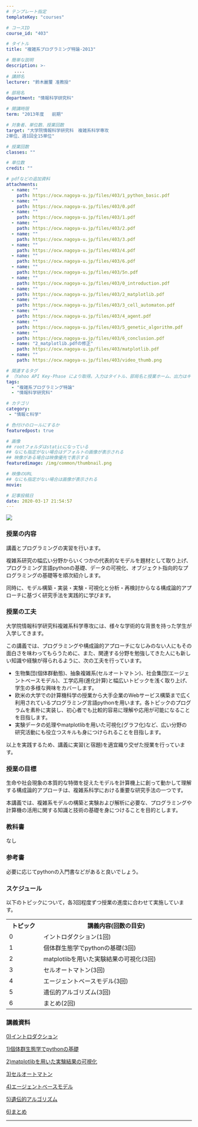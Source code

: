```yaml
---
# テンプレート指定
templateKey: "courses"

# コースID
course_id: "403"

# タイトル
title: "複雑系プログラミング特論-2013"

# 簡単な説明
description: >-
   ....
# 講師名
lecturer: "鈴木麗璽 准教授"

# 部局名
department: "情報科学研究科"

# 開講時限
term: "2013年度	前期"

# 対象者、単位数、授業回数
target: "大学院情報科学研究科　複雑系科学専攻
2単位、週1回全15単位"

# 授業回数
classes: ""

# 単位数
credit: ""

# pdfなどの追加資料
attachments:
  - name: "" 
    path: https://ocw.nagoya-u.jp/files/403/1_python_basic.pdf
  - name: "" 
    path: https://ocw.nagoya-u.jp/files/403/0.pdf
  - name: "" 
    path: https://ocw.nagoya-u.jp/files/403/1.pdf
  - name: "" 
    path: https://ocw.nagoya-u.jp/files/403/2.pdf
  - name: "" 
    path: https://ocw.nagoya-u.jp/files/403/3.pdf
  - name: "" 
    path: https://ocw.nagoya-u.jp/files/403/4.pdf
  - name: "" 
    path: https://ocw.nagoya-u.jp/files/403/6.pdf
  - name: "" 
    path: https://ocw.nagoya-u.jp/files/403/5n.pdf
  - name: "" 
    path: https://ocw.nagoya-u.jp/files/403/0_introduction.pdf
  - name: "" 
    path: https://ocw.nagoya-u.jp/files/403/2_matplotlib.pdf
  - name: "" 
    path: https://ocw.nagoya-u.jp/files/403/3_cell_automaton.pdf
  - name: "" 
    path: https://ocw.nagoya-u.jp/files/403/4_agent.pdf
  - name: "" 
    path: https://ocw.nagoya-u.jp/files/403/5_genetic_algorithm.pdf
  - name: "" 
    path: https://ocw.nagoya-u.jp/files/403/6_conclusion.pdf
  - name: "2_matplotlib.pdfの修正" 
    path: https://ocw.nagoya-u.jp/files/403/matplotlib.pdf
  - name: "" 
    path: https://ocw.nagoya-u.jp/files/403/video_thumb.png

# 関連するタグ
# （Yahoo API Key-Phase により取得。入力はタイトル、部局名と授業ホーム、出力はキーフレーズ（tags））
tags:
  - "複雑系プログラミング特論"
  - "情報科学研究科"

# カテゴリ
category:
 - "情報と科学"

# 色付けのロールにするか
featuredpost: true

# 画像
## rootフォルダはstaticになっている
## なにも指定がない場合はデフォルトの画像が表示される
## 映像がある場合は映像優先で表示する
featuredimage: /img/common/thumbnail.png

# 映像のURL
## なにも指定がない場合は画像が表示される
movie: 

# 記事投稿日
date: 2020-03-17 21:54:57
---
```


![](https://ocw.nagoya-u.jp/files/403/video_thumb.png) 
### 授業の内容

講義とプログラミングの実習を行います。

複雑系研究の幅広い分野からいくつかの代表的なモデルを題材として取り上げ、プログラミング言語pythonの基礎、データの可視化、オブジェクト指向的なプログラミングの基礎等を順次紹介します。

同時に、モデル構築・実装・実験・可視化と分析・再検討からなる構成論的アプローチに基づく研究手法を実践的に学びます。


### 授業の工夫

大学院情報科学研究科複雑系科学専攻には、様々な学術的な背景を持った学生が入学してきます。

この講義では、プログラミングや構成論的アプローチになじみのない人にもその面白さを味わってもらうために、また、関連する分野を勉強してきた人にも新しい知識や経験が得られるように、次の工夫を行っています。

* 生物集団(個体群動態)、抽象複雑系(セルオートマトン)、社会集団(エージェントベースモデル)、工学応用(進化計算)と幅広いトピックを浅く取り上げ、学生の多様な興味をカバーします。
* 欧米の大学での計算機科学の授業から大手企業のWebサービス構築まで広く利用されているプログラミング言語pythonを用います。各トピックのプログラムを素朴に実装し、初心者でも比較的容易に理解や応用が可能になることを目指します。
* 実験データの処理やmatplotlibを用いた可視化(グラフ化)など、広い分野の研究活動にも役立つスキルも身につけられることを目指します。

以上を実践するため、講義に実習(と宿題)を適宜織り交ぜた授業を行っています。





### 授業の目標

生命や社会現象の本質的な特徴を捉えたモデルを計算機上に創って動かして理解する構成論的アプローチは、複雑系科学における重要な研究手法の一つです。

本講義では、複雑系モデルの構築と実験および解析に必要な、プログラミングや計算機の活用に関する知識と技術の基礎を身につけることを目的とします。

### 教科書

なし

### 参考書

必要に応じてpythonの入門書などがあると良いでしょう。


<h3>スケジュール</h3>

<p>以下のトピックについて，各3回程度ずつ授業の進度に合わせて実施しています。</p>
<table class="basic" width="520">
<tr>
<th width="85" class="center">トピック</th>
<th width="435" class="center">講義内容(回数の目安)</th>
</tr>

<tr>
<td width="85" class="center">0</td>
<td width="435">イントロダクション(1回)</td>
</tr>

<tr>
<td width="85" class="center">1</td>
<td width="435">個体群生態学でpythonの基礎(3回)</td>
</tr>

<tr>
<td width="85" class="center">2</td>
<td width="435">matplotlibを用いた実験結果の可視化(3回)</td>
</tr>

<tr>
<td width="85" class="center">3</td>
<td width="435">セルオートマトン(3回)</td>
</tr>

<tr>
<td width="85" class="center">4</td>
<td width="435">エージェントベースモデル(3回)</td>
</tr>

<tr>
<td width="85" class="center">5</td>
<td width="435">遺伝的アルゴリズム(3回)</td>
</tr>

<tr>
<td width="85" class="center">6</td>
<td width="435">まとめ(2回)</td>
</tr>


</table>


### 講義資料

[0)イントロダクション](https://ocw.nagoya-u.jp/files/403/0_introduction.pdf) 

[1)個体群生態学でpythonの基礎](https://ocw.nagoya-u.jp/files/403/1_python_basic.pdf) 

[2)matplotlibを用いた実験結果の可視化](https://ocw.nagoya-u.jp/files/403/matplotlib.pdf) 

[3)セルオートマトン](https://ocw.nagoya-u.jp/files/403/3_cell_automaton.pdf) 

[4)エージェントベースモデル](https://ocw.nagoya-u.jp/files/403/4_agent.pdf) 

[5)遺伝的アルゴリズム](https://ocw.nagoya-u.jp/files/403/5_genetic_algorithm.pdf) 

[6)まとめ](https://ocw.nagoya-u.jp/files/403/6_conclusion.pdf) 









-----